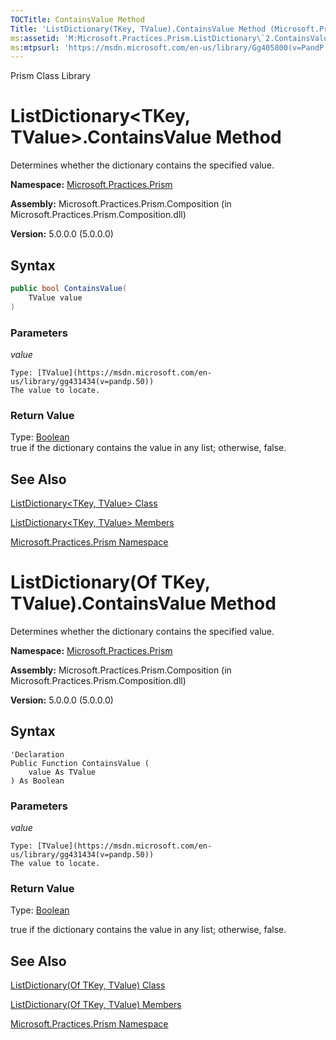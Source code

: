 ```yaml
---
TOCTitle: ContainsValue Method
Title: 'ListDictionary(TKey, TValue).ContainsValue Method (Microsoft.Practices.Prism)'
ms:assetid: 'M:Microsoft.Practices.Prism.ListDictionary\`2.ContainsValue(\`1)'
ms:mtpsurl: 'https://msdn.microsoft.com/en-us/library/Gg405800(v=PandP.50)'
---
```


Prism Class Library

# ListDictionary&lt;TKey, TValue&gt;.ContainsValue Method

Determines whether the dictionary contains the specified value.

**Namespace:** [Microsoft.Practices.Prism](https://msdn.microsoft.com/en-us/library/microsoft.practices.prism(v=pandp.50))

**Assembly:** Microsoft.Practices.Prism.Composition (in Microsoft.Practices.Prism.Composition.dll)

**Version:** 5.0.0.0 (5.0.0.0)

## Syntax

```C#
public bool ContainsValue(
	TValue value
)
```


### Parameters

*value*

	Type: [TValue](https://msdn.microsoft.com/en-us/library/gg431434(v=pandp.50))
	The value to locate.

### Return Value

Type: [Boolean](http://msdn.microsoft.com/en-us/library/a28wyd50)<br/>
true if the dictionary contains the value in any list; otherwise, false.

## See Also

[ListDictionary&lt;TKey, TValue&gt; Class](https://msdn.microsoft.com/en-us/library/gg431434(v=pandp.50))

[ListDictionary&lt;TKey, TValue&gt; Members](https://msdn.microsoft.com/en-us/library/gg430787(v=pandp.50))

[Microsoft.Practices.Prism Namespace](https://msdn.microsoft.com/en-us/library/microsoft.practices.prism(v=pandp.50))

# ListDictionary(Of TKey, TValue).ContainsValue Method

Determines whether the dictionary contains the specified value.

**Namespace:** [Microsoft.Practices.Prism](https://msdn.microsoft.com/en-us/library/microsoft.practices.prism(v=pandp.50))

**Assembly:** Microsoft.Practices.Prism.Composition (in Microsoft.Practices.Prism.Composition.dll)

**Version:** 5.0.0.0 (5.0.0.0)

## Syntax

```VB
'Declaration
Public Function ContainsValue ( 
	value As TValue
) As Boolean
```


### Parameters

*value*

	Type: [TValue](https://msdn.microsoft.com/en-us/library/gg431434(v=pandp.50)) 
	The value to locate.

### Return Value
Type: [Boolean](http://msdn.microsoft.com/en-us/library/a28wyd50)<br/> 

true if the dictionary contains the value in any list; otherwise, false.

## See Also

[ListDictionary(Of TKey, TValue) Class](https://msdn.microsoft.com/en-us/library/gg431434(v=pandp.50))

[ListDictionary(Of TKey, TValue) Members](https://msdn.microsoft.com/en-us/library/gg430787(v=pandp.50))

[Microsoft.Practices.Prism Namespace](https://msdn.microsoft.com/en-us/library/microsoft.practices.prism(v=pandp.50))
